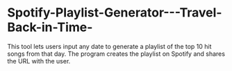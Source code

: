# Spotify-Playlist-Generator---Travel-Back-in-Time-
This tool lets users input any date to generate a playlist of the top 10 hit songs from that day. The program creates the playlist on Spotify and shares the URL with the user.
